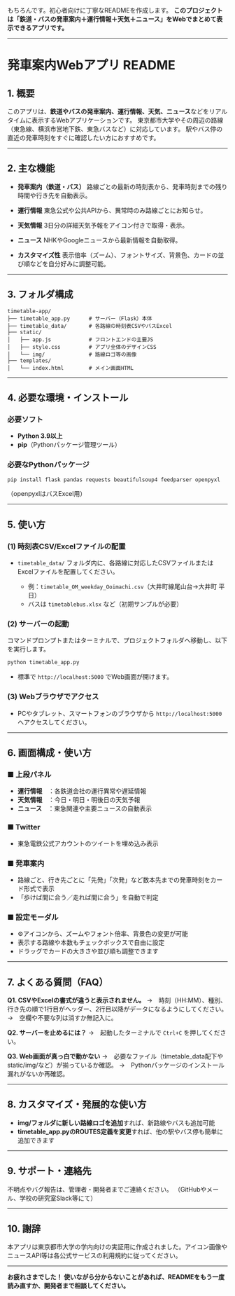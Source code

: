 もちろんです。初心者向けに丁寧なREADMEを作成します。
**このプロジェクトは「鉄道・バスの発車案内＋運行情報＋天気＋ニュース」をWebでまとめて表示できるアプリです。**

---

# 発車案内Webアプリ README

## 1. 概要

このアプリは、**鉄道やバスの発車案内、運行情報、天気、ニュース**などをリアルタイムに表示するWebアプリケーションです。
東京都市大学やその周辺の路線（東急線、横浜市営地下鉄、東急バスなど）に対応しています。
駅やバス停の直近の発車時刻をすぐに確認したい方におすすめです。

---

## 2. 主な機能

* **発車案内（鉄道・バス）**
  路線ごとの最新の時刻表から、発車時刻までの残り時間や行き先を自動表示。

* **運行情報**
  東急公式や公共APIから、異常時のみ路線ごとにお知らせ。

* **天気情報**
  3日分の詳細天気予報をアイコン付きで取得・表示。

* **ニュース**
  NHKやGoogleニュースから最新情報を自動取得。

* **カスタマイズ性**
  表示倍率（ズーム）、フォントサイズ、背景色、カードの並び順などを自分好みに調整可能。

---

## 3. フォルダ構成

```
timetable-app/
├── timetable_app.py      # サーバー（Flask）本体
├── timetable_data/       # 各路線の時刻表CSVやバスExcel
├── static/
│   ├── app.js            # フロントエンドの主要JS
│   ├── style.css         # アプリ全体のデザインCSS
│   └── img/              # 路線ロゴ等の画像
├── templates/
│   └── index.html        # メイン画面HTML
```

---

## 4. 必要な環境・インストール

### 必要ソフト

* **Python 3.9以上**
* **pip**（Pythonパッケージ管理ツール）

### 必要なPythonパッケージ

```sh
pip install flask pandas requests beautifulsoup4 feedparser openpyxl
```

（openpyxlはバスExcel用）

---

## 5. 使い方

### (1) 時刻表CSV/Excelファイルの配置

* `timetable_data/` フォルダ内に、各路線に対応したCSVファイルまたはExcelファイルを配置してください。

  * 例：`timetable_OM_weekday_Ooimachi.csv`（大井町線尾山台→大井町 平日）
  * バスは `timetablebus.xlsx` など（初期サンプルが必要）

### (2) サーバーの起動

コマンドプロンプトまたはターミナルで、プロジェクトフォルダへ移動し、以下を実行します。

```sh
python timetable_app.py
```

* 標準で `http://localhost:5000` でWeb画面が開けます。

### (3) Webブラウザでアクセス

* PCやタブレット、スマートフォンのブラウザから `http://localhost:5000` へアクセスしてください。

---

## 6. 画面構成・使い方

### ■ 上段パネル

* **運行情報**　：各鉄道会社の運行異常や遅延情報
* **天気情報**　：今日・明日・明後日の天気予報
* **ニュース**　：東急関連や主要ニュースの自動表示

### ■ Twitter

* 東急電鉄公式アカウントのツイートを埋め込み表示

### ■ 発車案内

* 路線ごと、行き先ごとに「先発」「次発」など数本先までの発車時刻をカード形式で表示
* 「歩けば間に合う／走れば間に合う」を自動で判定

### ■ 設定モーダル

* ⚙️アイコンから、ズームやフォント倍率、背景色の変更が可能
* 表示する路線や本数もチェックボックスで自由に設定
* ドラッグでカードの大きさや並び順も調整できます

---

## 7. よくある質問（FAQ）

**Q1. CSVやExcelの書式が違うと表示されません。**
→　時刻（HH\:MM）、種別、行き先の順で1行目がヘッダー、2行目以降がデータになるようにしてください。
→　空欄や不要な列は消すか無記入に。

**Q2. サーバーを止めるには？**
→　起動したターミナルで `Ctrl+C` を押してください。

**Q3. Web画面が真っ白で動かない**
→　必要なファイル（timetable\_data配下やstatic/img/など）が揃っているか確認。
→　Pythonパッケージのインストール漏れがないか再確認。

---

## 8. カスタマイズ・発展的な使い方

* **img/フォルダに新しい路線ロゴを追加**すれば、新路線やバスも追加可能
* **timetable\_app.pyのROUTES定義を変更**すれば、他の駅やバス停も簡単に追加できます

---

## 9. サポート・連絡先

不明点やバグ報告は、管理者・開発者までご連絡ください。
（GitHubやメール、学校の研究室Slack等にて）

---

## 10. 謝辞

本アプリは東京都市大学の学内向けの実証用に作成されました。アイコン画像やニュースAPI等は各公式サービスの利用規約に従ってください。

---

**お疲れさまでした！
使いながら分からないことがあれば、READMEをもう一度読み直すか、開発者まで相談してください。**
